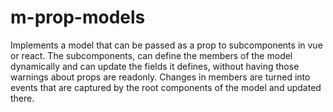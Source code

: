 # m-prop-models

Implements a model that can be passed as a prop to subcomponents in vue or react. The subcomponents, can define the members of the model dynamically and can update the fields it defines, without having those warnings about props are readonly. Changes in members are turned into events that are captured by the root components of the model and updated there.  
